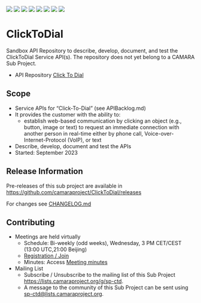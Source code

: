 <a href="https://github.com/camaraproject/ClickToDial/commits/" title="Last Commit"><img src="https://img.shields.io/github/last-commit/camaraproject/ClickToDial?style=plastic"></a>
<a href="https://github.com/camaraproject/ClickToDial/issues" title="Open Issues"><img src="https://img.shields.io/github/issues/camaraproject/ClickToDial?style=plastic"></a>
<a href="https://github.com/camaraproject/ClickToDial/pulls" title="Open Pull Requests"><img src="https://img.shields.io/github/issues-pr/camaraproject/ClickToDial?style=plastic"></a>
<a href="https://github.com/camaraproject/ClickToDial/graphs/contributors" title="Contributors"><img src="https://img.shields.io/github/contributors/camaraproject/ClickToDial?style=plastic"></a>
<a href="https://github.com/camaraproject/ClickToDial" title="Repo Size"><img src="https://img.shields.io/github/repo-size/camaraproject/ClickToDial?style=plastic"></a>
<a href="https://github.com/camaraproject/ClickToDial/blob/main/LICENSE" title="License"><img src="https://img.shields.io/badge/License-Apache%202.0-green.svg?style=plastic"></a>
<a href="https://github.com/camaraproject/ClickToDial/releases/latest" title="Latest Release"><img src="https://img.shields.io/github/release/camaraproject/ClickToDial?style=plastic"></a>
<a href="https://github.com/camaraproject/Governance/blob/main/ProjectStructureAndRoles.md" title="Sandbox API Repository"><img src="https://img.shields.io/badge/Sandbox%20API%20Repository-yellow?style=plastic"></a>

# ClickToDial

Sandbox API Repository to describe, develop, document, and test the ClickToDial Service API(s). The repository does not yet belong to a CAMARA Sub Project.

* API Repository [Click To Dial](https://lf-camaraproject.atlassian.net/wiki/x/3DHe)

## Scope
* Service APIs for “Click-To-Dial” (see APIBacklog.md)  
* It provides the customer with the ability to:  
  * establish web-based communication by clicking an object (e.g., button, image or text) to request an immediate connection with another person in real-time either by phone call, Voice-over-Internet-Protocol (VoIP), or text
* Describe, develop, document and test the APIs  
* Started: September 2023  

## Release Information
<!-- Use/uncomment one or multiple the following options -->
Pre-releases of this sub project are available in https://github.com/camaraproject/ClickToDial/releases
<!-- The latest public release is available here: https://github.com/camaraproject/ClickToDial/releases/latest -->
For changes see [CHANGELOG.md](https://github.com/camaraproject/ClickToDial/blob/main/CHANGELOG.md) 

## Contributing
* Meetings are held virtually
    * Schedule: Bi-weekly (odd weeks), Wednesday, 3 PM CET/CEST (13:00 UTC,21:00 Beijing)
    * [Registration / Join](https://zoom-lfx.platform.linuxfoundation.org/meeting/96843390032?password=1153dd0f-f8c8-4d3b-9962-d9685444d145)
    * Minutes: Access [Meeting minutes](https://wiki.camaraproject.org/display/CAM/ClickToDial)
* Mailing List
    * Subscribe / Unsubscribe to the mailing list of this Sub Project <https://lists.camaraproject.org/g/sp-ctd>.
    * A message to the community of this Sub Project can be sent using <sp-ctd@lists.camaraproject.org>.
